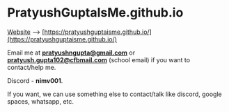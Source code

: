 # PratyushGuptaIsMe.github.io
[Website](https://pratyushguptaisme.github.io/)  -->  [https://pratyushguptaisme.github.io/](https://pratyushguptaisme.github.io/)

Email me at **pratyushngupta@gmail.com** or **pratyush.gupta102@cfbmail.com** (school email) if you want to contact/help me.

Discord - **nimv001**.

If you want, we can use something else to contact/talk like discord, google spaces, whatsapp, etc.